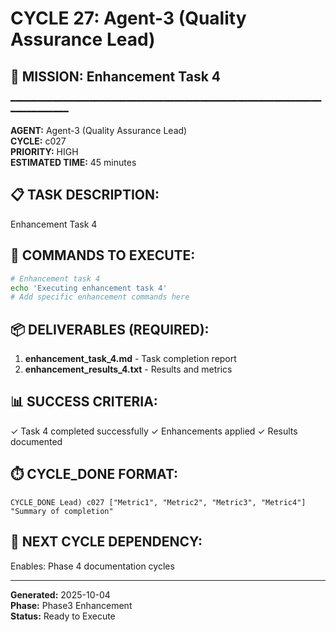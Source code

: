 # CYCLE 27: Agent-3 (Quality Assurance Lead)

## 🎯 MISSION: Enhancement Task 4
━━━━━━━━━━━━━━━━━━━━━━━━━━━━━━━━━━━━━━━━━━━━━━━━━━━━━━━━━━━━━━━━━━━━━━

**AGENT:** Agent-3 (Quality Assurance Lead)  
**CYCLE:** c027  
**PRIORITY:** HIGH  
**ESTIMATED TIME:** 45 minutes  


## 📋 TASK DESCRIPTION:
Enhancement Task 4

## 🔧 COMMANDS TO EXECUTE:
```bash
# Enhancement task 4
echo 'Executing enhancement task 4'
# Add specific enhancement commands here
```

## 📦 DELIVERABLES (REQUIRED):
1. **enhancement_task_4.md** - Task completion report
2. **enhancement_results_4.txt** - Results and metrics

## 📊 SUCCESS CRITERIA:
✓ Task 4 completed successfully
✓ Enhancements applied
✓ Results documented

## ⏱️ CYCLE_DONE FORMAT:
```
CYCLE_DONE Lead) c027 ["Metric1", "Metric2", "Metric3", "Metric4"] "Summary of completion"
```

## 📝 NEXT CYCLE DEPENDENCY:
Enables: Phase 4 documentation cycles

---

**Generated:** 2025-10-04  
**Phase:** Phase3 Enhancement  
**Status:** Ready to Execute
